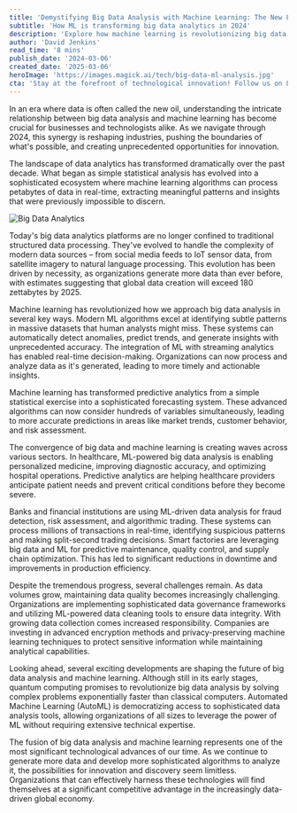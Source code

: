 ```yaml
---
title: 'Demystifying Big Data Analysis with Machine Learning: The New Frontier of Digital Intelligence'
subtitle: 'How ML is transforming big data analytics in 2024'
description: 'Explore how machine learning is revolutionizing big data analysis in 2024, enabling real-time insights, predictive analytics, and transforming industries from healthcare to manufacturing. Learn about the challenges, solutions, and future developments in this rapidly evolving field.'
author: 'David Jenkins'
read_time: '8 mins'
publish_date: '2024-03-06'
created_date: '2025-03-06'
heroImage: 'https://images.magick.ai/tech/big-data-ml-analysis.jpg'
cta: 'Stay at the forefront of technological innovation! Follow us on LinkedIn for daily insights into the latest developments in big data analysis and machine learning.'
---
```


In an era where data is often called the new oil, understanding the intricate relationship between big data analysis and machine learning has become crucial for businesses and technologists alike. As we navigate through 2024, this synergy is reshaping industries, pushing the boundaries of what's possible, and creating unprecedented opportunities for innovation.

The landscape of data analytics has transformed dramatically over the past decade. What began as simple statistical analysis has evolved into a sophisticated ecosystem where machine learning algorithms can process petabytes of data in real-time, extracting meaningful patterns and insights that were previously impossible to discern.

![Big Data Analytics](https://i.magick.ai/generated/big_data_analytics.jpg)

Today's big data analytics platforms are no longer confined to traditional structured data processing. They've evolved to handle the complexity of modern data sources – from social media feeds to IoT sensor data, from satellite imagery to natural language processing. This evolution has been driven by necessity, as organizations generate more data than ever before, with estimates suggesting that global data creation will exceed 180 zettabytes by 2025.

Machine learning has revolutionized how we approach big data analysis in several key ways. Modern ML algorithms excel at identifying subtle patterns in massive datasets that human analysts might miss. These systems can automatically detect anomalies, predict trends, and generate insights with unprecedented accuracy. The integration of ML with streaming analytics has enabled real-time decision-making. Organizations can now process and analyze data as it's generated, leading to more timely and actionable insights.

Machine learning has transformed predictive analytics from a simple statistical exercise into a sophisticated forecasting system. These advanced algorithms can now consider hundreds of variables simultaneously, leading to more accurate predictions in areas like market trends, customer behavior, and risk assessment.

The convergence of big data and machine learning is creating waves across various sectors. In healthcare, ML-powered big data analysis is enabling personalized medicine, improving diagnostic accuracy, and optimizing hospital operations. Predictive analytics are helping healthcare providers anticipate patient needs and prevent critical conditions before they become severe.

Banks and financial institutions are using ML-driven data analysis for fraud detection, risk assessment, and algorithmic trading. These systems can process millions of transactions in real-time, identifying suspicious patterns and making split-second trading decisions. Smart factories are leveraging big data and ML for predictive maintenance, quality control, and supply chain optimization. This has led to significant reductions in downtime and improvements in production efficiency.

Despite the tremendous progress, several challenges remain. As data volumes grow, maintaining data quality becomes increasingly challenging. Organizations are implementing sophisticated data governance frameworks and utilizing ML-powered data cleaning tools to ensure data integrity. With growing data collection comes increased responsibility. Companies are investing in advanced encryption methods and privacy-preserving machine learning techniques to protect sensitive information while maintaining analytical capabilities.

Looking ahead, several exciting developments are shaping the future of big data analysis and machine learning. Although still in its early stages, quantum computing promises to revolutionize big data analysis by solving complex problems exponentially faster than classical computers. Automated Machine Learning (AutoML) is democratizing access to sophisticated data analysis tools, allowing organizations of all sizes to leverage the power of ML without requiring extensive technical expertise.

The fusion of big data analysis and machine learning represents one of the most significant technological advances of our time. As we continue to generate more data and develop more sophisticated algorithms to analyze it, the possibilities for innovation and discovery seem limitless. Organizations that can effectively harness these technologies will find themselves at a significant competitive advantage in the increasingly data-driven global economy.